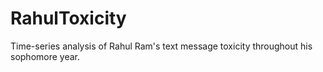 # RahulToxicity
Time-series analysis of Rahul Ram's text message toxicity throughout his sophomore year.

